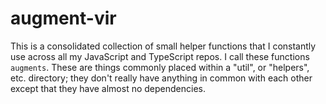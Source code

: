 # augment-vir

This is a consolidated collection of small helper functions that I constantly use across all my JavaScript and TypeScript repos. I call these functions `augments`. These are things commonly placed within a "util", or "helpers", etc. directory; they don't really have anything in common with each other except that they have almost no dependencies.
